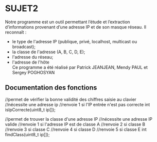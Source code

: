 # SUJET2
Notre programme est un outil permettant l’étude et l’extraction d’informations provenant d’une adresse IP et de son masque réseau. Il reconnaît : 
- le type de l'adresse IP (publique, privé, localhost, multicast ou broadcast); 
- la classe de l'adresse (A, B, C, D, E); 
- l'adresse du réseau; 
- l'adresse de l'hôte  
Ce programme a été réalisé par Patrick JEANJEAN, Mendy PAUL et Sergey POGHOSYAN

## Documentation des fonctions

//permet de vérifier la bonne validité des chiffres saisie au clavier
//nécessite une adresse ip
//renvoie 1 si l'IP entrée n'est pas correcte
int isIpCorrecte(uint8_t ip[]);

//permet de trouver la classe d'une adresse IP
//nécessite une adresse IP valide
//renvoie 1 si l'adresse IP est de classe A
//renvoie 2 si classe B
//renvoie 3 si classe C
//renvoie 4 si classe D
//renvoie 5 si classe E
int findClass(uint8_t ip[]);
